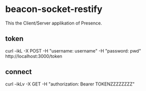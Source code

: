 # beacon-socket-restify


This the Client/Server applikation of Presence.

## token
curl -ikL -X POST -H "username: username" -H "password: pwd" http://localhost:3000/token

## connect
curl -ikLv -X GET -H "authorization: Bearer TOKENZZZZZZZZ"



